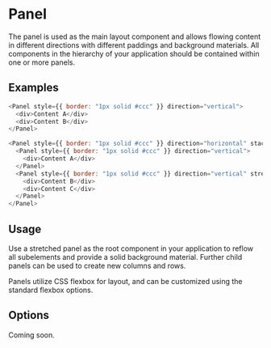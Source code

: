 # Panel

The panel is used as the main layout component and allows flowing content in different directions with different paddings and background materials. All components in the hierarchy of your application should be contained within one or more panels.

## Examples

```javascript
<Panel style={{ border: "1px solid #ccc" }} direction="vertical">
  <div>Content A</div>
  <div>Content B</div>
</Panel>
```

```javascript
<Panel style={{ border: "1px solid #ccc" }} direction="horizontal" stack>
  <Panel style={{ border: "1px solid #ccc" }} direction="vertical">
    <div>Content A</div>
  </Panel>
  <Panel style={{ border: "1px solid #ccc" }} direction="vertical" stretchX>
    <div>Content B</div>
    <div>Content C</div>
  </Panel>
</Panel>
```

## Usage

Use a stretched panel as the root component in your application to reflow all subelements and provide a solid background material. Further child panels can be used to create new columns and rows.

Panels utilize CSS flexbox for layout, and can be customized using the standard flexbox options.

## Options

Coming soon.
